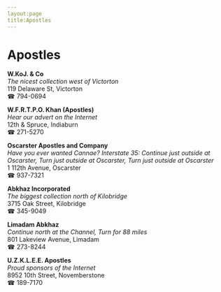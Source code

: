```yaml
---
layout:page
title:Apostles
---
```

# Apostles

**W.KoJ. & Co**  
_The nicest collection west of Victorton_  
119 Delaware St, Victorton  
☎ 794-0694



**W.F.R.T.P.O. Khan (Apostles)**  
_Hear our advert on the Internet_  
12th & Spruce, Indiaburn  
☎ 271-5270



**Oscarster Apostles and Company**  
_Have you ever wanted Cannae? 
Interstate 35: Continue just outside at Oscarster, Turn just outside at Oscarster, Turn just outside at Oscarster_  
1 112th Avenue, Oscarster  
☎ 937-7321



**Abkhaz Incorporated**  
_The biggest collection north of Kilobridge_  
3715 Oak Street, Kilobridge  
☎ 345-9049



**Limadam Abkhaz**  
_Continue north at the Channel, Turn for 88 miles_  
801 Lakeview Avenue, Limadam  
☎ 273-8244



**U.Z.K.L.E.E. Apostles**  
_Proud sponsors of the Internet_  
8952 10th Street, Novemberstone  
☎ 189-7170



